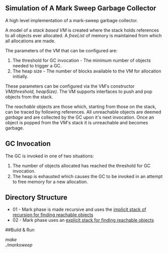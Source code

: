 ## Simulation of A Mark Sweep Garbage Collector

A high level implementation of a mark-sweep garbage collector.

A model of a *stack based VM* is created where the stack holds references to all objects ever allocated. A *freeList* of memory is maintained from which all allocations are made. 

The parameters of the VM that can be configured are:

1. The threshold for GC invocation - The minimum number of objects needed to trigger a GC.
2. The heap size - The number of blocks available to the VM for allocation initially.

These parameters can be configured via the VM's constructor *VM(threshold, heapSize)*.
The VM supports interfaces to push and pop objects from the stack. 

The *reachable* objects are those which, starting from those on the stack, can be traced by following references. All unreachable objects are deemed *garbage* and are collected by the GC upon it's next invocation. Once an object is popped from the VM's stack it is unreachable and becomes garbage.

## GC Invocation

The GC is invoked in one of two situations:

1. The number of objects allocated has reached the threshold for GC invocation.
2. The heap is exhausted which causes the GC to be invoked in an attempt to free memory for a new allocation.


## Directory Structure
* 01 - Mark phase is made recursive and uses the [implicit stack of recursion for finding reachable objects](http://github.com/Deborah-Digges/mark-sweep-simulation/blob/master/01-marksweep-simple/vm.cpp/#L151-174)
* 02 - Mark phase uses an [explicit stack for finding reachable objects](http://github.com/Deborah-Digges/mark-sweep-simulation/blob/master/02-marksweep-Explicit-Stack/vm.cpp/#L151-192)


##Build & Run

*make*<br/>
*./marksweep*





